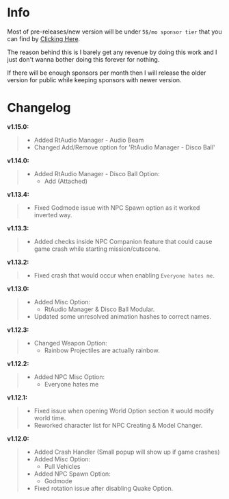 # Info
Most of pre-releases/new version will be under `5$/mo sponsor tier` that you can find by [Clicking Here](https://github.com/sponsors/sneakyevil). 

The reason behind this is I barely get any revenue by doing this work and I just don't wanna bother doing this forever for nothing. 

If there will be enough sponsors per month then I will release the older version for public while keeping sponsors with newer version.

# Changelog

__v1.15.0:__
> - Added RtAudio Manager - Audio Beam
> - Changed Add/Remove option for 'RtAudio Manager - Disco Ball'

__v1.14.0:__
> - Added RtAudio Manager - Disco Ball Option:
>     - Add (Attached)

__v1.13.4:__
> - Fixed Godmode issue with NPC Spawn option as it worked inverted way.

__v1.13.3:__
> - Added checks inside NPC Companion feature that could cause game crash while starting mission/cutscene.

__v1.13.2:__
> - Fixed crash that would occur when enabling `Everyone hates me`.

__v1.13.0:__
> - Added Misc Option:
>     - RtAudio Manager & Disco Ball Modular.
> - Updated some unresolved animation hashes to correct names.

__v1.12.3:__
> - Changed Weapon Option:
>     - Rainbow Projectiles are actually rainbow.

__v1.12.2:__
> - Added NPC Misc Option:
>     - Everyone hates me 

__v1.12.1:__
> - Fixed issue when opening World Option section it would modify world time.
> - Reworked character list for NPC Creating & Model Changer.

__v1.12.0:__
> - Added Crash Handler (Small popup will show up if game crashes)
> - Added Misc Option:
>     - Pull Vehicles
> - Added NPC Spawn Option:
>     - Godmode
> - Fixed rotation issue after disabling Quake Option.
